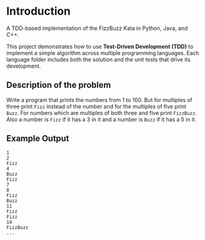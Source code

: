 # Introduction
A TDD-based implementation of the FizzBuzz Kata in Python, Java, and C++.

This project demonstrates how to use **Test-Driven Development (TDD)** to implement a simple algorithm across multiple programming languages. Each language folder includes both the solution and the unit tests that drive its development.

## Description of the problem
Write a program that prints the numbers from 1 to 100. But for multiples of three print `Fizz` instead of the number and for the multiples of five print `Buzz`. For numbers which are multiples of both three and five print `FizzBuzz`. Also a number is `Fizz` if it has a 3 in it and a number is `Buzz` if it has a 5 in it. 

## Example Output
```
1
2  
Fizz
4
Buzz
Fizz
7
8
Fizz
Buzz
11
Fizz
Fizz
14
FizzBuzz
...
```